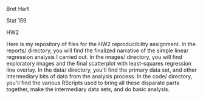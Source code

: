 Bret Hart

Stat 159

HW2

Here is my repository of files for the HW2 reproducibility assignment. In the reports/ directory, you will find the finalized narrative of the simple linear regression analysis I carried out. In the images/ directory, you will find exploratory images and the final scatterplot with least-squares regression line overlay. In the data/ directory, you'll find the primary data set, and other intermediary bits of data from the analysis process. In the code/ directory, you'll find the various RScripts used to bring all these disparate parts together, make the intermediary data sets, and do basic analysis.
